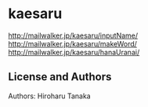 kaesaru
=======
http://mailwalker.jp/kaesaru/inputName/
http://mailwalker.jp/kaesaru/makeWord/
http://mailwalker.jp/kaesaru/hanaUranai/

License and Authors
-------------------
Authors: Hiroharu Tanaka
